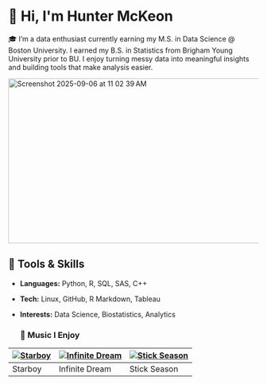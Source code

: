 # 👋 Hi, I'm **Hunter McKeon**
🎓 I’m a data enthusiast currently earning my M.S. in Data Science @ Boston University. I earned my B.S. in Statistics from Brigham Young University prior to BU. I enjoy turning messy data into meaningful insights and building tools that make analysis easier.

<img width="734" height="331" alt="Screenshot 2025-09-06 at 11 02 39 AM" src="https://github.com/user-attachments/assets/03030092-645e-48e8-9b6d-e16b94ac4cba" />

## 🔧 Tools & Skills
- **Languages:** Python, R, SQL, SAS, C++
- **Tech:** Linux, GitHub, R Markdown, Tableau
- **Interests:** Data Science, Biostatistics, Analytics

  ### 🎵 Music I Enjoy

| [![Starboy](https://i.scdn.co/image/ab67616d0000b2737f64d0f8a3a678d11c3e6f2e)](https://open.spotify.com/album/2ODvWsOgouMbaA5xf0RkJe) | [![Infinite Dream](https://i.scdn.co/image/ab67616d0000b2732ff9ca10b55ce82ae553c8228)](https://open.spotify.com/album/7CY2Iv5eX7eGAOdRNHfIBr) | [![Stick Season](https://i.scdn.co/image/ab67616d0000b2732c5c7d2333ad4e8d9c7e5075)](https://open.spotify.com/album/50ZenUP4O2Q5eCy2NRNvuz) |
|---|---|---|
| Starboy | Infinite Dream | Stick Season |

